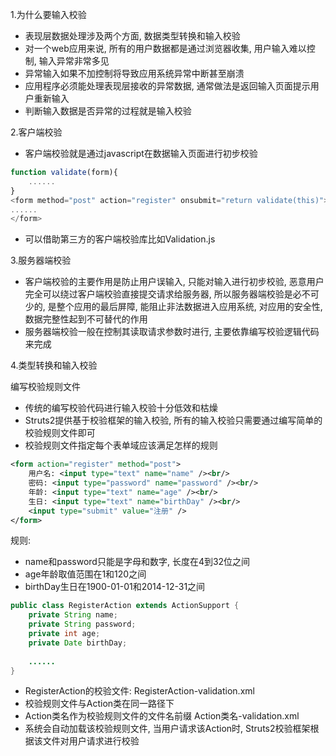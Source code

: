 
1.为什么要输入校验
* 表现层数据处理涉及两个方面, 数据类型转换和输入校验
* 对一个web应用来说, 所有的用户数据都是通过浏览器收集, 用户输入难以控制, 输入异常非常多见
* 异常输入如果不加控制将导致应用系统异常中断甚至崩溃
* 应用程序必须能处理表现层接收的异常数据, 通常做法是返回输入页面提示用户重新输入
* 判断输入数据是否异常的过程就是输入校验

2.客户端校验
* 客户端校验就是通过javascript在数据输入页面进行初步校验
```javascript
function validate(form){
    ......
}
<form method="post" action="register" onsubmit="return validate(this)">
......
</form>
```
* 可以借助第三方的客户端校验库比如Validation.js

3.服务器端校验
* 客户端校验的主要作用是防止用户误输入, 只能对输入进行初步校验, 恶意用户完全可以绕过客户端校验直接提交请求给服务器, 所以服务器端校验是必不可少的, 是整个应用的最后屏障, 能阻止非法数据进入应用系统, 对应用的安全性, 数据完整性起到不可替代的作用
* 服务器端校验一般在控制其读取请求参数时进行, 主要依靠编写校验逻辑代码来完成

4.类型转换和输入校验

编写校验规则文件
* 传统的编写校验代码进行输入校验十分低效和枯燥
* Struts2提供基于校验框架的输入校验, 所有的输入校验只需要通过编写简单的校验规则文件即可
* 校验规则文件指定每个表单域应该满足怎样的规则
```xml
<form action="register" method="post">
    用户名: <input type="text" name="name" /><br/>
    密码: <input type="password" name="password" /><br/>
    年龄: <input type="text" name="age" /><br/>
    生日: <input type="text" name="birthDay" /><br/>
    <input type="submit" value="注册" />
</form>
```

规则:
* name和password只能是字母和数字, 长度在4到32位之间
* age年龄取值范围在1和120之间
* birthDay生日在1900-01-01和2014-12-31之间

```java
public class RegisterAction extends ActionSupport {
    private String name;
    private String password;
    private int age;
    private Date birthDay;
    
    ......
}
```

* RegisterAction的校验文件: RegisterAction-validation.xml
* 校验规则文件与Action类在同一路径下
* Action类名作为校验规则文件的文件名前缀 Action类名-validation.xml
* 系统会自动加载该校验规则文件, 当用户请求该Action时, Struts2校验框架根据该文件对用户请求进行校验

